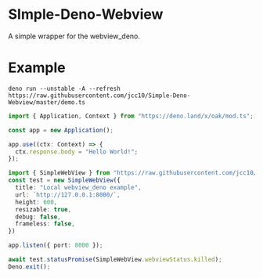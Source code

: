 # SImple-Deno-Webview
A simple wrapper for the webview_deno.

# Example

```deno run --unstable -A --refresh https://raw.githubusercontent.com/jcc10/Simple-Deno-Webview/master/demo.ts```

```typescript
import { Application, Context } from "https://deno.land/x/oak/mod.ts";

const app = new Application();

app.use((ctx: Context) => {
  ctx.response.body = "Hello World!";
});

import { SimpleWebView } from "https://raw.githubusercontent.com/jcc10/Simple-Deno-Webview/master/mod.ts";
const test = new SimpleWebView({
  title: "Local webview_deno example",
  url: `http://127.0.0.1:8000/`,
  height: 600,
  resizable: true,
  debug: false,
  frameless: false,
})

app.listen({ port: 8000 });

await test.statusPromise(SimpleWebView.webviewStatus.killed);
Deno.exit();
```